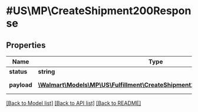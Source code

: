 # #US\MP\CreateShipment200Response

## Properties

Name | Type | Description | Notes
------------ | ------------- | ------------- | -------------
**status** | **string** |  | [optional]
**payload** | [**\Walmart\Models\MP\US\Fulfillment\CreateShipment200ResponsePayloadInner[]**](CreateShipment200ResponsePayloadInner.md) | response payload | [optional]


[[Back to Model list]](../) [[Back to API list]](../../Api/US/MP) [[Back to README]](../../README.md)
